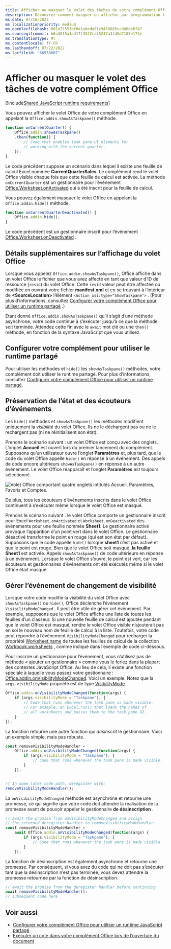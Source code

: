 ```yaml
---
title: Afficher ou masquer le volet des tâches de votre complément Office
description: Découvrez comment masquer ou afficher par programmation l’interface utilisateur d’un complément pendant son exécution continue.
ms.date: 07/18/2022
ms.localizationpriority: medium
ms.openlocfilehash: 001e77553bf6e1a0eda91c9459885ccd46de6f47
ms.sourcegitcommit: b6a3815a1ad17f3522ca35247a3fd5d7105e174e
ms.translationtype: MT
ms.contentlocale: fr-FR
ms.lasthandoff: 07/22/2022
ms.locfileid: "66958607"
---
```

# <a name="show-or-hide-the-task-pane-of-your-office-add-in"></a>Afficher ou masquer le volet des tâches de votre complément Office

[!include[Shared JavaScript runtime requirements](../includes/shared-runtime-requirements-note.md)]

Vous pouvez afficher le volet Office de votre complément Office en appelant la `Office.addin.showAsTaskpane()` méthode.

```javascript
function onCurrentQuarter() {
    Office.addin.showAsTaskpane()
    .then(function() {
        // Code that enables task pane UI elements for
        // working with the current quarter.
    });
}
```

Le code précédent suppose un scénario dans lequel il existe une feuille de calcul Excel nommée **CurrentQuarterSales**. Le complément rend le volet Office visible chaque fois que cette feuille de calcul est activée. La méthode `onCurrentQuarter` est un gestionnaire pour l’événement [Office.Worksheet.onActivated](/javascript/api/excel/excel.worksheet?view=excel-js-preview&preserve-view=true#excel-excel-worksheet-onactivated-member) qui a été inscrit pour la feuille de calcul.

Vous pouvez également masquer le volet Office en appelant la `Office.addin.hide()` méthode.

```javascript
function onCurrentQuarterDeactivated() {
    Office.addin.hide();
}
```

Le code précédent est un gestionnaire inscrit pour l’événement [Office.Worksheet.onDeactivated](/javascript/api/excel/excel.worksheet?view=excel-js-preview&preserve-view=true#excel-excel-worksheet-ondeactivated-member) .

## <a name="additional-details-on-showing-the-task-pane"></a>Détails supplémentaires sur l’affichage du volet Office

Lorsque vous appelez `Office.addin.showAsTaskpane()`, Office affiche dans un volet Office le fichier que vous avez affecté en tant que valeur d’ID de ressource (`resid`) du volet Office. Cette `resid` valeur peut être affectée ou modifiée en ouvrant votre fichier **manifest.xml** et en se trouvant à l’intérieur de **\<SourceLocation\>** l’élément `<Action xsi:type="ShowTaskpane">` .
(Pour plus d’informations, consultez [Configurer votre complément Office pour utiliser un runtime partagé](configure-your-add-in-to-use-a-shared-runtime.md) .)

Étant donné `Office.addin.showAsTaskpane()` qu’il s’agit d’une méthode asynchrone, votre code continue à s’exécuter jusqu’à ce que la méthode soit terminée. Attendez cette fin avec le `await` mot clé ou une `then()` méthode, en fonction de la syntaxe JavaScript que vous utilisez.

## <a name="configure-your-add-in-to-use-the-shared-runtime"></a>Configurer votre complément pour utiliser le runtime partagé

Pour utiliser les méthodes et `hide()` les `showAsTaskpane()` méthodes, votre complément doit utiliser le runtime partagé. Pour plus d’informations, consultez [Configurer votre complément Office pour utiliser un runtime partagé](configure-your-add-in-to-use-a-shared-runtime.md).

## <a name="preservation-of-state-and-event-listeners"></a>Préservation de l’état et des écouteurs d’événements

Les `hide()` méthodes et `showAsTaskpane()` les méthodes modifient uniquement la *visibilité* du volet Office. Ils ne le déchargent pas ou ne le rechargent pas (ni ne réinitialisent son état).

Prenons le scénario suivant : un volet Office est conçu avec des onglets. L’onglet **Accueil** est ouvert lors du premier lancement du complément. Supposons qu’un utilisateur ouvre l’onglet **Paramètres** et, plus tard, que le code du volet Office appelle `hide()` en réponse à un événement. Des appels de code encore ultérieurs `showAsTaskpane()` en réponse à un autre événement. Le volet Office réapparaît et l’onglet **Paramètres** est toujours sélectionné.

![Volet Office comportant quatre onglets intitulés Accueil, Paramètres, Favoris et Comptes.](../images/TaskpaneWithTabs.png)

De plus, tous les écouteurs d’événements inscrits dans le volet Office continuent à s’exécuter même lorsque le volet Office est masqué.

Prenons le scénario suivant : le volet Office comporte un gestionnaire inscrit pour Excel `Worksheet.onActivated` et `Worksheet.onDeactivated` des événements pour une feuille nommée **Sheet1**. Le gestionnaire activé provoque l’apparition d’un point vert dans le volet Office. Le gestionnaire désactivé transforme le point en rouge (qui est son état par défaut). Supposons que le code appelle `hide()` lorsque **sheet1** n’est pas activé et que le point est rouge. Bien que le volet Office soit masqué, **la feuille Sheet1** est activée. Appels `showAsTaskpane()` de code ultérieurs en réponse à un événement. Lorsque le volet Office s’ouvre, le point est vert, car les écouteurs et gestionnaires d’événements ont été exécutés même si le volet Office était masqué.

## <a name="handle-the-visibility-changed-event"></a>Gérer l’événement de changement de visibilité

Lorsque votre code modifie la visibilité du volet Office avec `showAsTaskpane()` ou `hide()`, Office déclenche l’événement `VisibilityModeChanged` . Il peut être utile de gérer cet événement. Par exemple, supposons que le volet Office affiche une liste de toutes les feuilles d’un classeur. Si une nouvelle feuille de calcul est ajoutée pendant que le volet Office est masqué, rendre le volet Office visible n’ajouterait pas en soi le nouveau nom de feuille de calcul à la liste. Toutefois, votre code peut répondre à l’événement `VisibilityModeChanged` pour recharger la propriété [Worksheet.name](/javascript/api/excel/excel.worksheet#excel-excel-worksheet-name-member) de toutes les feuilles de calcul de la collection [Workbook.worksheets](/javascript/api/excel/excel.workbook#excel-excel-workbook-worksheets-member) , comme indiqué dans l’exemple de code ci-dessous.

Pour inscrire un gestionnaire pour l’événement, vous n’utilisez pas de méthode « ajouter un gestionnaire » comme vous le feriez dans la plupart des contextes JavaScript Office. Au lieu de cela, il existe une fonction spéciale à laquelle vous passez votre gestionnaire : [Office.addin.onVisibilityModeChanged](/javascript/api/office/office.addin#office-office-addin-onvisibilitymodechanged-member(1)). Voici un exemple. Notez que la `args.visibilityMode` propriété est de type [VisibilityMode](/javascript/api/office/office.visibilitymode).

```javascript
Office.addin.onVisibilityModeChanged(function(args) {
    if (args.visibilityMode = "Taskpane"); {
        // Code that runs whenever the task pane is made visible.
        // For example, an Excel.run() that loads the names of
        // all worksheets and passes them to the task pane UI.
    }
});
```

La fonction retourne une autre fonction qui *désinscrit* le gestionnaire. Voici un exemple simple, mais pas robuste.

```javascript
const removeVisibilityModeHandler =
    Office.addin.onVisibilityModeChanged(function(args) {
        if (args.visibilityMode = "Taskpane"); {
            // Code that runs whenever the task pane is made visible.
        }
    });


// In some later code path, deregister with:
removeVisibilityModeHandler();
```

La `onVisibilityModeChanged` méthode est asynchrone et retourne une promesse, ce qui signifie que votre code doit attendre la réalisation de la promesse avant de pouvoir appeler le gestionnaire **de désinscription** .

```javascript
// await the promise from onVisibilityModeChanged and assign
// the returned deregister handler to removeVisibilityModeHandler.
const removeVisibilityModeHandler =
    await Office.addin.onVisibilityModeChanged(function(args) {
        if (args.visibilityMode = "Taskpane"); {
            // Code that runs whenever the task pane is made visible.
        }
    });
```

La fonction de désinscription est également asynchrone et retourne une promesse. Par conséquent, si vous avez du code qui ne doit pas s’exécuter tant que la désinscription n’est pas terminée, vous devez attendre la promesse retournée par la fonction de désinscription.

```javascript
// await the promise from the deregister handler before continuing
await removeVisibilityModeHandler();
// subsequent code here
```

## <a name="see-also"></a>Voir aussi

- [Configurer votre complément Office pour utiliser un runtime JavaScript partagé](configure-your-add-in-to-use-a-shared-runtime.md)
- [Exécuter un cote dans votre complément Office lors de l’ouverture du document](run-code-on-document-open.md)
